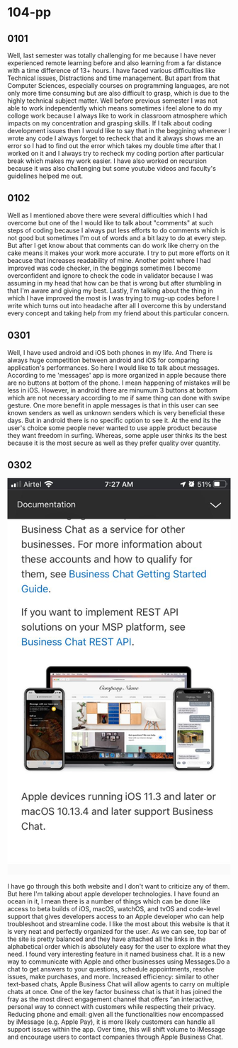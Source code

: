 # 104-pp

## 0101
<p> Well, last semester was totally challenging for me because I have never experienced remote learning before and also learning from a far distance with a time difference of 13+ hours. I have faced various difficulties like Technical issues, Distractions and time management. But apart from that Computer Sciences, especially courses on programming languages, are not only more time consuming but are also difficult to grasp, which is due to the highly technical subject matter. Well before previous semester I was not able to work independently which means sometimes i feel alone to do my colloge work because I always like to work in classroom atmosphere which impacts on my concentration and grasping skills. If I talk about coding development issues then I would like to say that in the beggining whenever I wrote any code I always forget to recheck that and it always shows me an error so I had to find out the error which takes my double time after that I worked on it and I always try to recheck my coding portion after particular break which makes my work easier. I have also worked on recursion because it was also challenging but some youtube videos and faculty's guidelines helped me out. </p>

## 0102
<p> Well as I mentioned above there were several difficulties which I had overcome but one of the I would like to talk about "comments" at such steps of coding because I always put less efforts to do comments which is not good but sometimes I'm out of words and a bit lazy to do at every step. But after I get know about that comments can do work like cherry on the cake means it makes your work more accurate. I try to put more efforts on it beacuse that increases readability of mine. Another point where I had improved was code checker, in the beggings sometimes I become overconfident and ignore to check the code in validator because I was assuming in my head that how can be that is wrong but after stumbling in that I'm aware and giving my best. Lastly, I'm talking about the thing in which I have improved the most is I was trying to mug-up codes before I write which turns out into headache after all I overcome this by understand every concept and taking help from my friend about this particular concern. </p>

## 0301
<p> Well, I have used android and iOS both phones in my life. And There is always huge competition between android and iOS for comparing application's performances. So here I would like to talk about messages. According to me 'messages' app is more organized in apple because there are no buttons at bottom of the phone. I mean happening of mistakes will be less in iOS. However, in android there are minumum 3 buttons at bottom which are not necessary according to me if same thing can done with swipe gesture. One more benefit in apple messages is that in this user can see known senders as well as unknown senders which is very beneficial these days. But in android there is no specific option to see it. At the end its the user's choice some people never wanted to use apple product because they want freedom in surfing. Whereas, some apple user thinks its the best because it is the most secure as well as they prefer quality over quantity. </p>


## 0302

![businesschat](businesschat.jpeg)

<p> 
I have go through this both website and I don't want to criticize any of them. But here I'm talking about apple developer technologies. I have found an ocean in it, I mean there is a number of things which can be done like access to beta builds of iOS, macOS, watchOS, and tvOS and code-level support that gives developers access to an Apple developer who can help troubleshoot and streamline code. I like the most about this website is that it is very neat and perfectly organized for the user. As we can see, top bar of the site is pretty balanced and they have attached all the links in the alphabetical order which is absolutely easy for the user to explore what they need.
I found very interesting feature in it named business chat. It is a new way to communicate with Apple and other businesses using Messages.Do a chat to get answers to your questions, schedule appointments, resolve issues, make purchases, and more.
Increased efficiency: similar to other text-based chats, Apple Business Chat will allow agents to carry on multiple chats at once.
One of the key factor business chat is that it has joined the fray as the most direct engagement channel that offers “an interactive, personal way to connect with customers while respecting their privacy.
Reducing phone and email: given all the functionalities now encompassed by iMessage (e.g. Apple Pay), it is more likely customers can handle all support issues within the app. Over time, this will shift volume to iMessage and encourage users to contact companies through Apple Business Chat.
</p>

